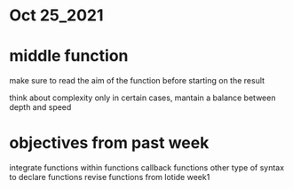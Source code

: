 # Oct 25_2021

# middle function
make sure to read the aim of the function before starting on the result

think about complexity only in certain cases, mantain a balance between depth and speed

# objectives from past week

integrate functions within functions
callback functions
other type of syntax to declare functions
revise functions from lotide week1

